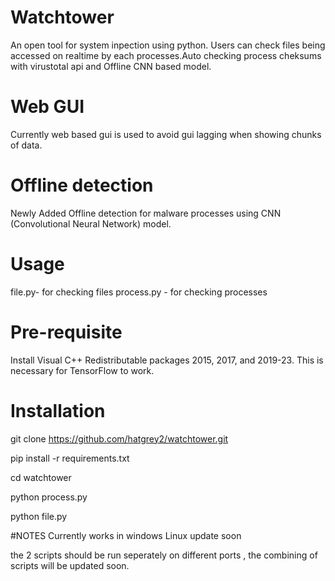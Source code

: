 # Watchtower
An open tool for system inpection using python. Users can check files being accessed on realtime by each processes.Auto checking process cheksums with virustotal api and Offline CNN based model. 

# Web GUI
Currently web based gui is used to avoid gui lagging when showing chunks of data.

# Offline detection
Newly Added Offline detection for malware processes using CNN (Convolutional Neural Network) model.

# Usage
file.py- for checking files 
process.py - for checking processes

# Pre-requisite 
Install Visual C++ Redistributable
packages 2015, 2017, and 2019-23. This is necessary for TensorFlow to work.

# Installation
git clone https://github.com/hatgrey2/watchtower.git

pip install -r requirements.txt

cd watchtower

python process.py

python file.py

#NOTES
Currently works in windows
Linux update soon

the 2 scripts should be run seperately on different ports , the combining of scripts will be updated soon.

<In development>
